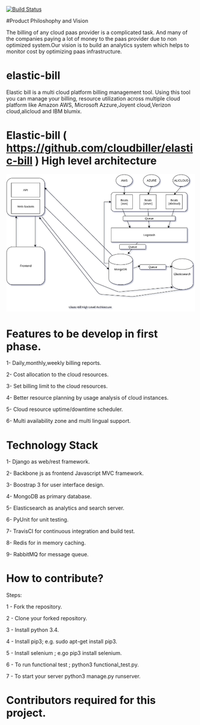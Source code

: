 [![Build Status](https://travis-ci.org/cloudbiller/elastic-bill.svg?branch=master)](https://travis-ci.org/cloudbiller/elastic-bill)

#Product Philoshophy and Vision

The billing of any cloud paas provider is a complicated task. And many of the companies paying a lot of money to the paas provider due to non optimized system.Our vision is to build an analytics system which helps to monitor cost by optimizing paas infrastructure.

# elastic-bill

Elastic bill is a multi cloud platform billing management tool. Using this tool you can manage your billing, resource utilization across multiple cloud platform like Amazon AWS, Microsoft Azzure,Joyent cloud,Verizon cloud,alicloud and IBM blumix.

# Elastic-bill ( https://github.com/cloudbiller/elastic-bill ) High level architecture

![alt tag](https://raw.githubusercontent.com/cloudbiller/elastic-bill-arch/master/eb-high-level-arch.png)

# Features to be develop in first phase.

1- Daily,monthly,weekly billing reports.

2- Cost allocation to the cloud resources.

3- Set billing limit to the cloud resources.

4- Better resource planning by usage analysis of cloud instances.

5- Cloud resource uptime/downtime scheduler. 

6- Multi availability zone and multi lingual support.

# Technology Stack

1- Django as web/rest framework.

2- Backbone js as frontend Javascript MVC framework.

3- Boostrap 3 for user interface design.

4- MongoDB as primary database.

5- Elasticsearch as analytics and search server.

6- PyUnit for unit testing.

7- TravisCI for continuous integration and build test. 

8- Redis for in memory caching.

9- RabbitMQ for message queue.

# How to contribute?

Steps:

1 - Fork the repository.

2 - Clone your forked repository.

3 - Install python 3.4.

4 - Install pip3; e.g. sudo apt-get install pip3.

5 - Install selenium ; e.go pip3 install selenium.

6 - To run functional test ; python3 functional_test.py.

7 - To start your server python3 manage.py runserver.

# Contributors required for this project.



